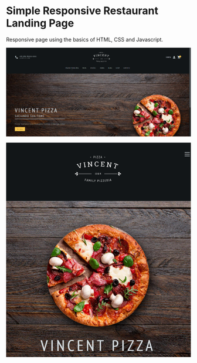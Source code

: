 # Simple Responsive Restaurant Landing Page
 Responsive page using the basics of HTML, CSS and Javascript.

 ![Desktop Version](assets/images/pizza-vincent-desktop.png?raw=true "Desktop version")

 ![Mobile Version](assets/images/pizza-vincent-mobile.png?raw=true "Mobile version")

